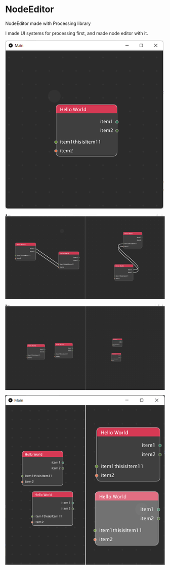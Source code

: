 # NodeEditor
NodeEditor made with Processing library

I made UI systems for processing first, and made node editor with it.

![Img1](https://github.com/gongbj0113/NodeEditor/blob/master/%ED%99%94%EB%A9%B4%20%EC%BA%A1%EC%B2%98%202022-01-04%20010230.png?raw=true)

![Img2](https://github.com/gongbj0113/NodeEditor/blob/master/%ED%99%94%EB%A9%B4%20%EC%BA%A1%EC%B2%98%202022-01-05%20234929.png?raw=true)

![Img3](https://github.com/gongbj0113/NodeEditor/blob/master/%ED%99%94%EB%A9%B4%20%EC%BA%A1%EC%B2%98%202022-01-04%20031347.png?raw=true)

![Img4](https://github.com/gongbj0113/NodeEditor/blob/master/%ED%99%94%EB%A9%B4%20%EC%BA%A1%EC%B2%98%202022-01-04%20153709.png?raw=true)
